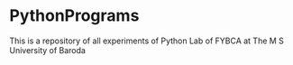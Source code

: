 # PythonPrograms
This is a repository of all experiments of Python Lab of FYBCA at The M S University of Baroda
